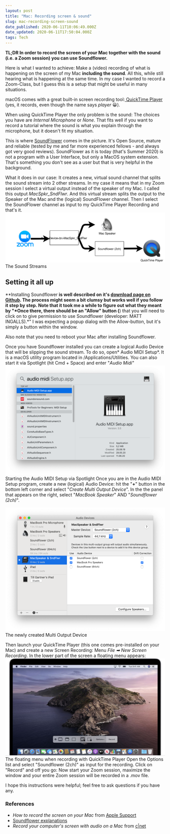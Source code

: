 ```yaml
---
layout: post
title: "Mac: Recording screen & sound"
slug: mac-recording-screen-sound
date_published: 2020-06-11T10:06:49.000Z
date_updated: 2020-06-11T17:50:04.000Z
tags: Tech
---
```


**TL;DR In order to record the screen of your Mac together with the sound (i.e. a Zoom session) you can use Soundflower.**

Here is what I wanted to achieve: Make a (video) recording of what is happening on the screen of my Mac **including the sound**. All this, while still hearing what is happening at the same time. In my case I wanted to record a Zoom-Class, but I guess this is a setup that might be useful in many situations.

macOS comes with a great built-in screen recording tool:[ QuickTime Player](https://support.apple.com/en-us/HT208721) (yes, it records, even though the name says *player* 😀). 

When using QuickTime Player the only problem is the sound: The choices you have are *Internal Microphone* or *None*. That fits well if you want to record a tutorial where the sound is what you explain through the microphone, but it doesn't fit my situation.

This is where [SoundFlower](https://github.com/mattingalls/Soundflower) comes in the picture. It's Open Source, mature and reliable (tested by me and far more experienced fellows - and always got very good reviews). SoundFlower as it is today (that's Summer 2020) is not a program with a User Interface, but only a MacOS system extension. That's something you don't see as a user but that is very helpful in the background.

What it does in our case: It creates a new, virtual sound channel that splits the sound stream into 2 other streams. In my case it means that in my Zoom session I select a virtual output instead of the speaker of my Mac. I called this output *MacSpkr_SndFlwr*. And this virtual stream splits the output to the Speaker of the Mac and the (logical) SoundFlower channel. Then I select the SoundFlower channel as input to my QuickTime Player Recording and that's it.
![](/assets/images/2020/06/MacSoundFlower.svg)The Sound Streams
## Setting it all up 

**Installing Soundflower **is well described on it's [download page on Github](https://github.com/mattingalls/Soundflower/releases/tag/2.0b2). The process might seem a bit clumsy but works well if you follow it step by step. Note that it took me a while to figure out what they meant by "*Once there, there should be an "Allow" button (**) that you will need to click on to give permission to use Soundflower (developer: MATT INGALLS).*" I was expecting a popup dialog with the Allow-button, but it's simply a button within the window.

Also note that you need to reboot your Mac after installing Soundflower.

Once you have Soundflower installed you can create a logical Audio Device that will be slipping the sound stream. To do so, open* Audio MIDI Setup*. It is a macOS utility program located in /Applications/Utilities. You can also start it via Spotlight (hit Cmd + Space) and enter "*Audio Midi"*
![](/assets/images/2020/06/Screenshot-2020-06-11-at-11.47.25.png)Starting the Audio MIDI Setup via Spotlight
Once you are in the Audio MIDI Setup program, create a new (logical) Audio Device: hit the "**+**" button in the bottom left corner and select "*Create Multi Output Device*". In the the panel that appears on the right, select "*MacBook Speaker*" AND "*Soundflower (2ch)*".

![](/assets/images/2020/06/Screenshot-2020-06-11-at-11.14.46.png)The newly created Multi Output Device

Then launch your QuickTime Player (this one comes pre-installed on your Mac) and create a new Screen Recording: Menu *File ➡ New Screen Recording*. In the lower part of the screen a floating menu appears:
![](/assets/images/2020/06/macos-catalina-screenshot-menu-record.jpg)The floating menu when recording with QuickTime Player
Open the Options list and select "Soundflower (2ch)" as input for the recording. Click on "Record" and off you go: Now start your Zoom session, maximize the window and your entire Zoom session will be recorded in a .mov file.

I hope this instructions were helpful; feel free to ask questions if you have any.

### References

- *How to record the screen on your Mac* from [Apple Support](https://support.apple.com/en-us/HT208721)
- [Soundflower explanations](https://github.com/mattingalls/Soundflower/releases/tag/2.0b2)
- *Record your computer's screen with audio on a Mac* from [c|net](https://www.cnet.com/how-to/record-your-computers-screen-with-audio-on-a-mac/)
